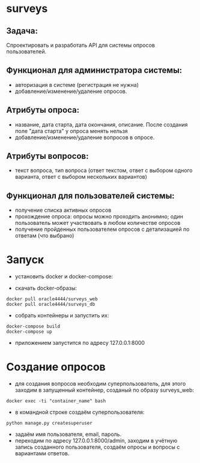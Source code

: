 # surveys
## Задача: 
Cпроектировать и разработать API для системы опросов пользователей.  
## Функционал для администратора системы:  
- авторизация в системе (регистрация не нужна) 
- добавление/изменение/удаление опросов. 
## Атрибуты опроса: 
- название, дата старта, дата окончания, описание. После создания поле "дата старта" у опроса менять нельзя 
- добавление/изменение/удаление вопросов в опросе. 
## Атрибуты вопросов: 
- текст вопроса, тип вопроса (ответ текстом, ответ с выбором одного варианта, ответ с выбором нескольких вариантов)
## Функционал для пользователей системы:  
- получение списка активных опросов 
- прохождение опроса: опросы можно проходить анонимно; один пользователь может участвовать в любом количестве опросов 
- получение пройденных пользователем опросов с детализацией по ответам (что выбрано)

# Запуск
- установить docker и docker-compose:

- скачать docker-образы:
```
docker pull oracle4444/surveys_web
docker pull oracle4444/surveys_db
```
- собрать контейнеры и запустить их:
```
docker-compose build
docker-compose up
```
- приложением запустится по адресу 127.0.0.1:8000
# Создание опросов
- для создания вопросов необходим суперпользователь, для этого заходим в запущенный контейнер, созданый по образу surveys_web:
```
docker exec -ti "container_name" bash
```
- в командной строке создаём суперпользователя:
```
python manage.py createsuperuser
``` 
- задаём имя пользователя, email, пароль.
- переходим по адресу 127.0.0.1:8000/admin, заходим в учётную запись созданного пользователя, создаём опросы и вопросы с вариантами ответов.
